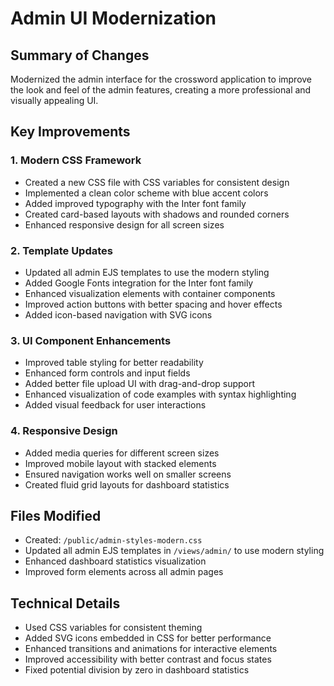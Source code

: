 # Admin UI Modernization

## Summary of Changes
Modernized the admin interface for the crossword application to improve the look and feel of the admin features, creating a more professional and visually appealing UI.

## Key Improvements

### 1. Modern CSS Framework
- Created a new CSS file with CSS variables for consistent design
- Implemented a clean color scheme with blue accent colors
- Added improved typography with the Inter font family
- Created card-based layouts with shadows and rounded corners
- Enhanced responsive design for all screen sizes

### 2. Template Updates
- Updated all admin EJS templates to use the modern styling
- Added Google Fonts integration for the Inter font family
- Enhanced visualization elements with container components
- Improved action buttons with better spacing and hover effects
- Added icon-based navigation with SVG icons

### 3. UI Component Enhancements
- Improved table styling for better readability
- Enhanced form controls and input fields
- Added better file upload UI with drag-and-drop support
- Enhanced visualization of code examples with syntax highlighting
- Added visual feedback for user interactions

### 4. Responsive Design
- Added media queries for different screen sizes
- Improved mobile layout with stacked elements
- Ensured navigation works well on smaller screens
- Created fluid grid layouts for dashboard statistics

## Files Modified
- Created: `/public/admin-styles-modern.css`
- Updated all admin EJS templates in `/views/admin/` to use modern styling
- Enhanced dashboard statistics visualization
- Improved form elements across all admin pages

## Technical Details
- Used CSS variables for consistent theming
- Added SVG icons embedded in CSS for better performance
- Enhanced transitions and animations for interactive elements
- Improved accessibility with better contrast and focus states
- Fixed potential division by zero in dashboard statistics
